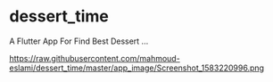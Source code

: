 # dessert_time

A Flutter App For Find Best Dessert ... 

https://raw.githubusercontent.com/mahmoud-eslami/dessert_time/master/app_image/Screenshot_1583220996.png

